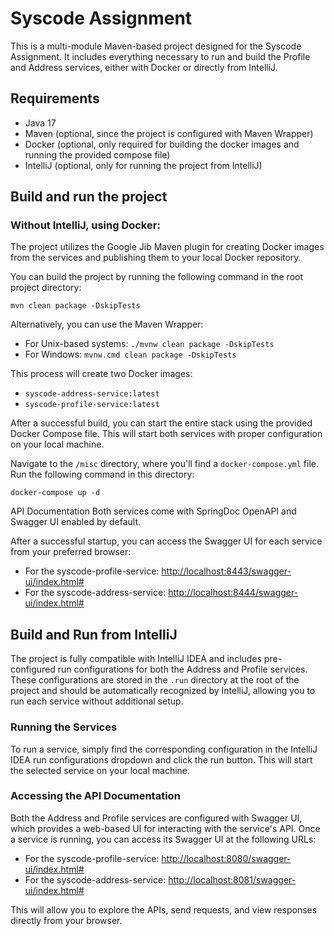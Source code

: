 # Syscode Assignment

This is a multi-module Maven-based project designed for the Syscode Assignment. It includes everything necessary to run and build the Profile and Address services, either with Docker or directly from IntelliJ.

## Requirements

- Java 17
- Maven (optional, since the project is configured with Maven Wrapper)
- Docker (optional, only required for building the docker images and running the provided compose file)
- IntelliJ (optional, only for running the project from IntelliJ)

## Build and run the project

### Without IntelliJ, using Docker:

The project utilizes the Google Jib Maven plugin for creating Docker images from the services and publishing them to your local Docker repository.

You can build the project by running the following command in the root project directory:

`mvn clean package -DskipTests`

Alternatively, you can use the Maven Wrapper:

- For Unix-based systems: `./mvnw clean package -DskipTests`
- For Windows: `mvnw.cmd clean package -DskipTests`

This process will create two Docker images:

- `syscode-address-service:latest`
- `syscode-profile-service:latest`

After a successful build, you can start the entire stack using the provided Docker Compose file. This will start both services with proper configuration on your local machine.

Navigate to the `/misc` directory, where you'll find a `docker-compose.yml` file. Run the following command in this directory:

`docker-compose up -d`

API Documentation
Both services come with SpringDoc OpenAPI and Swagger UI enabled by default.

After a successful startup, you can access the Swagger UI for each service from your preferred browser:

- For the syscode-profile-service: [http://localhost:8443/swagger-ui/index.html#](http://localhost:8443/swagger-ui/index.html#)
- For the syscode-address-service: [http://localhost:8444/swagger-ui/index.html#](http://localhost:8444/swagger-ui/index.html#)


## Build and Run from IntelliJ

The project is fully compatible with IntelliJ IDEA and includes pre-configured run configurations for both the Address and Profile services. These configurations are stored in the `.run` directory at the root of the project and should be automatically recognized by IntelliJ, allowing you to run each service without additional setup.

### Running the Services

To run a service, simply find the corresponding configuration in the IntelliJ IDEA run configurations dropdown and click the run button. This will start the selected service on your local machine.

### Accessing the API Documentation

Both the Address and Profile services are configured with Swagger UI, which provides a web-based UI for interacting with the service's API. Once a service is running, you can access its Swagger UI at the following URLs:

- For the syscode-profile-service: [http://localhost:8080/swagger-ui/index.html#](http://localhost:8080/swagger-ui/index.html#)
- For the syscode-address-service: [http://localhost:8081/swagger-ui/index.html#](http://localhost:8081/swagger-ui/index.html#)

This will allow you to explore the APIs, send requests, and view responses directly from your browser.



